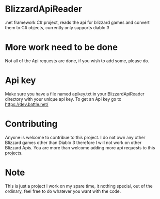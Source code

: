 # BlizzardApiReader
.net framework C# project, reads the api for blizzard games and convert them to C# objects, currently only supports diablo 3

# More work need to be done
Not all of the Api requests are done, if you wish to add some, please do.

# Api key
Make sure you have a file named apikey.txt in your BlizzardApiReader directory with your unique api key.
To get an Api key go to https://dev.battle.net/

# Contributing
Anyone is welcome to contribue to this project.
I do not own any other Blizzard games other than Diablo 3 therefore I will not work on other Blizzard Apis.
You are more than welcome adding more api requests to this projects.

# Note
This is just a project I work on my spare time, it nothing special, out of the ordinary, feel free to do whatever you want with the code.
